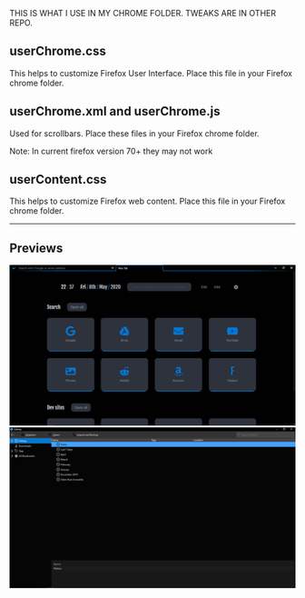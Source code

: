 THIS IS WHAT I USE IN MY CHROME FOLDER. TWEAKS ARE IN OTHER REPO.

## userChrome.css
This helps to customize Firefox User Interface. Place this file in your Firefox chrome folder.

## userChrome.xml and userChrome.js
Used for scrollbars. Place these files in your Firefox chrome folder.

Note: In current firefox version 70+ they may not work

## userContent.css 
This helps to customize Firefox web content. Place this file in your Firefox chrome folder.

___
## Previews
<img src="Preview.png" width="750">
<img src="Library.png" width="750">
